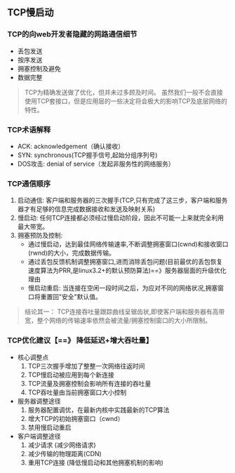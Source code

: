 ## TCP慢启动
### TCP的向web开发者隐藏的网路通信细节
- 丢包发送
- 按序发送
- 拥塞控制及避免
- 数据完整

> TCP为精确发送做了优化，但并未过多顾及时间。
> 虽然我们一般不会直接使用TCP套接口，但是应用层的一些决定将会极大的影响TCP及底层网络的特性。

### TCP术语解释
- ACK: acknowledgement（确认接收）
- SYN: synchronous(TCP握手信号,起始分组序列号)
- DOS攻击: denial of service（发起非服务性的网络服务）


### TCP通信顺序
1. 启动通信: 客户端和服务器的三次握手(TCP,只有完成了这三步，客户端和服务器才有足够的信息完成数据接收和发送及映射关系)
2. 慢启动: 任何TCP连接都必须经过慢启动阶段，因此不可能一上来就完全利用最大带宽。
3. 拥塞预防及控制: 
    - 通过慢启动，达到最佳网络传输速率,不断调整拥塞窗口(cwnd)和接收窗口(rwnd)的大小，完成数据传输。
    - 通过丢包反馈机制调整拥塞窗口,进而消除丢包问题(目前最优的丢包恢复速度算法为PRR,是linux3.2+的默认预防算法)==》服务器层面的升级优化理由
    - 慢启动重启: 当连接在空闲一段时间之后，为应对不同的网络状况,拥塞窗口将重置回"安全"默认值。
> 结论其一： TCP连接吞吐量跟踪曲线呈锯齿状,即使客户端和服务器有高带宽，整个网络的传输速率依然会被流量/拥塞控制窗口的大小所限制。

### TCP优化建议【==》 降低延迟+增大吞吐量】
- 核心调整点
    1. TCP三次握手增加了整整一次网络往返时间
    2. TCP慢启动被应用到每个新连接
    3. TCP流量及拥塞控制会影响所有连接的吞吐量
    4. TCP吞吐量由当前拥塞窗口大小控制
- 服务器调整途径
    1. 服务器配置调优，在最新内核中实践最新的TCP算法
    2. 增大TCP的初始拥塞窗口（cwnd）
    3. 禁用慢启动重启
- 客户端调整途径
    1. 减少请求 (减少网络请求)
    2. 减少传输的物理距离(CDN)
    3. 重用TCP连接 (降低慢启动和其他拥塞机制的影响)
    
   
